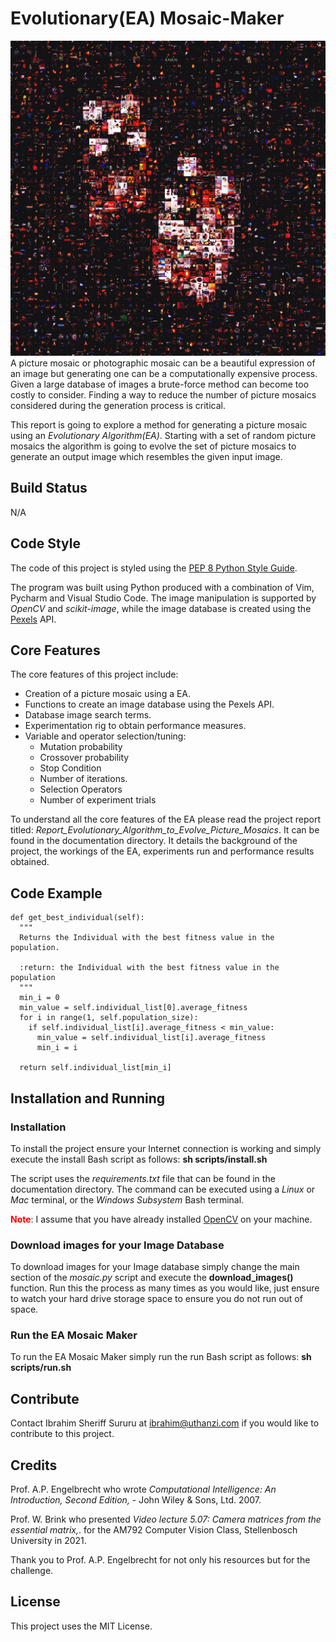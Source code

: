 # Evolutionary(EA) Mosaic-Maker
![Black Dice Mosaic](images/sample-images/sample_1/black_dice_50x50_matched_5255cac0-2d0d-46b5-b91b-fa6e48dfdf84.jpg)
A picture mosaic or photographic mosaic can be a beautiful expression of an image but generating one can be a computationally expensive process. Given a large database of images a brute-force method can become too costly to consider. Finding a way to reduce the number of picture mosaics considered during the generation process is critical.

This report is going to explore a method for generating a picture
mosaic using an *Evolutionary Algorithm(EA)*. Starting with a
set of random picture mosaics the algorithm is going to evolve
the set of picture mosaics to generate an output image which
resembles the given input image.

## Build Status
N/A

## Code Style
The code of this project is styled using the [PEP 8 Python Style Guide](https://peps.python.org/pep-0008/).

The program was built using Python produced with a combination of Vim, Pycharm and Visual Studio Code. The image manipulation is supported by *OpenCV* and *scikit-image*, while the image database is created using the [Pexels](https://www.pexels.com/) API.

## Core Features
The core features of this project include:
* Creation of a picture mosaic using a EA.
* Functions to create an image database using the Pexels API.
* Database image search terms.
* Experimentation rig to obtain performance measures.
* Variable and operator selection/tuning:
  * Mutation probability
  * Crossover probability
  * Stop Condition
  * Number of iterations.
  * Selection Operators
  * Number of experiment trials

To understand all the core features of the EA please read the project report titled:  *Report_Evolutionary_Algorithm_to_Evolve_Picture_Mosaics*. It can be found in the documentation directory. It details the background of the project, the workings of the EA, experiments run and performance results obtained.

## Code Example
```
def get_best_individual(self):
  """
  Returns the Individual with the best fitness value in the population.

  :return: the Individual with the best fitness value in the population
  """
  min_i = 0
  min_value = self.individual_list[0].average_fitness
  for i in range(1, self.population_size):
    if self.individual_list[i].average_fitness < min_value:
      min_value = self.individual_list[i].average_fitness
      min_i = i

  return self.individual_list[min_i]
```

## Installation and Running

### Installation
To install the project ensure your Internet connection is working and simply execute the install Bash script as follows: **sh scripts/install.sh**

The script uses the *requirements.txt* file that can be found in the documentation directory. The command can be executed using a *Linux* or *Mac* terminal, or the *Windows Subsystem* Bash terminal.

<span style="color:red; font-weight: bold;">Note</span>: I assume that you have already installed [OpenCV](https://opencv.org/) on your machine.

### Download images for your Image Database
To download images for your Image database simply change the main section of the *mosaic.py* script and execute the **download_images()** function. Run this the process as many times as you would like, just ensure to watch your hard drive storage space to ensure you do not run out of space.

### Run the EA Mosaic Maker
To run the EA Mosaic Maker simply run the run Bash script as follows: **sh scripts/run.sh**

## Contribute
Contact Ibrahim Sheriff Sururu at ibrahim@uthanzi.com if you would like to contribute to this project.

## Credits
Prof. A.P. Engelbrecht who wrote *Computational Intelligence: An Introduction, Second Edition,* - John Wiley & Sons, Ltd. 2007.

Prof. W. Brink who presented *Video lecture 5.07: Camera matrices from the essential matrix,*. for the AM792 Computer Vision Class, Stellenbosch University in 2021.

Thank you to Prof. A.P. Engelbrecht for not only his resources but for the challenge.

## License
This project uses the MIT License.
